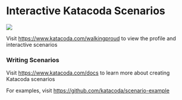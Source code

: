 # Interactive Katacoda Scenarios

[![](http://shields.katacoda.com/katacoda/walkingproud/count.svg)](https://www.katacoda.com/walkingproud "Get your profile on Katacoda.com")

Visit https://www.katacoda.com/walkingproud to view the profile and interactive scenarios

### Writing Scenarios
Visit https://www.katacoda.com/docs to learn more about creating Katacoda scenarios

For examples, visit https://github.com/katacoda/scenario-example
